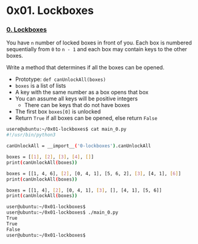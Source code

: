 # 0x01. Lockboxes

### [0. Lockboxes](./0-lockboxes.py)

You have `n` number of locked boxes in front of you. Each box is numbered sequentially from `0` to `n - 1` and each box may contain keys to the other boxes.

Write a method that determines if all the boxes can be opened.

- Prototype: `def canUnlockAll(boxes)`
- `boxes` is a list of lists
- A key with the same number as a box opens that box
- You can assume all keys will be positive integers
    - There can be keys that do not have boxes
- The first box `boxes[0]` is unlocked
- Return `True` if all boxes can be opened, else return `False`
```sh
usere@ubuntu:~/0x01-lockboxes$ cat main_0.py
#!/usr/bin/python3

canUnlockAll = __import__('0-lockboxes').canUnlockAll

boxes = [[1], [2], [3], [4], []]
print(canUnlockAll(boxes))

boxes = [[1, 4, 6], [2], [0, 4, 1], [5, 6, 2], [3], [4, 1], [6]]
print(canUnlockAll(boxes))

boxes = [[1, 4], [2], [0, 4, 1], [3], [], [4, 1], [5, 6]]
print(canUnlockAll(boxes))
```
```sh
user@ubuntu:~/0x01-lockboxes$
user@ubuntu:~/0x01-lockboxes$ ./main_0.py
True
True
False
user@ubuntu:~/0x01-lockboxes$
```